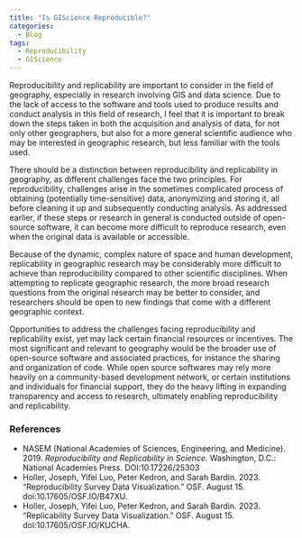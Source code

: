 ```yaml
---
title: "Is GIScience Reproducible?"
categories:
  - Blog
tags:
  - Reproducibility
  - GIScience
---
```

Reproducibility and replicability are important to consider in the field of geography, especially in research involving GIS and data science. Due to the lack of access to the software and tools used to produce results and conduct analysis in this field of research, I feel that it is important to break down the steps taken in both the acquisition and analysis of data, for not only other geographers, but also for a more general scientific audience who may be interested in geographic research, but less familiar with the tools used.

There should be a distinction between reproducibility and replicability in geography, as different challenges face the two principles. For reproducibility, challenges arise in the sometimes complicated process of obtaining (potentially time-sensitive) data, anonymizing and storing it, all before cleaning it up and subsequently conducting analysis. As addressed earlier, if these steps or research in general is conducted outside of open-source software, it can become more difficult to reproduce research, even when the original data is available or accessible. 

Because of the dynamic, complex nature of space and human development, replicability in geographic research may be considerably more difficult to achieve than reproducibility compared to other scientific disciplines. When attempting to replicate geographic research, the more broad research questions from the original research may be better to consider, and researchers should be open to new findings that come with a different geographic context.

Opportunities to address the challenges facing reproducibility and replicability exist, yet may lack certain financial resources or incentives. The most significant and relevant to geography would be the broader use of open-source software and associated practices, for instance the sharing and organization of code. While open source softwares may rely more heavily on a community-based development network, or certain institutions and individuals for financial support, they do the heavy lifting in expanding transparency and access to research, ultimately enabling reproducibility and replicability. 

### References

- NASEM (National Academies of Sciences, Engineering, and Medicine). 2019. *Reproducibility and Replicability in Science*. Washington, D.C.: National Academies Press. DOI:10.17226/25303
- Holler, Joseph, Yifei Luo, Peter Kedron, and Sarah Bardin. 2023. “Reproducibility Survey Data Visualization.” OSF. August 15. doi:10.17605/OSF.IO/B47XU.
- Holler, Joseph, Yifei Luo, Peter Kedron, and Sarah Bardin. 2023. “Replicability Survey Data Visualization.” OSF. August 15. doi:10.17605/OSF.IO/KUCHA.
